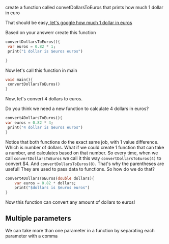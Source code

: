 
create a function called convetDollarsToEuros that prints how much 1 dollar in euro

That should be easy,[ let's google how much 1 dollar in euros ](https://www.google.com/search?q=%241+to+euro)

Based on your answerr create this function

```dart
convertDollarsToEuros(){
 var euros = 0.82 * 1;
 print("1 dollar is $euros euros")

}
```



Now let's call this function in main 

```dart
void main(){
 convertDollarsToEuros()
}
```



Now, let's convert 4 dollars to euros. 

Do you think we need a new function to calculate 4 dollars in euros? 

```dart
convert4DollarsToEuros(){
var euros = 0.82 * 4;
 print("4 dollar is $euros euros")
}
```



Notice that both functions do the exact same job, with 1 value difference. Which is number of dollars. What if we could create 1 function that can take a number, and calculates based on that number. So every time, when we call `convertDollarsToEuros` we call it this way `convertDollarsToEuros(4)` to convert $4. And `convertDollarsToEuros(8)`. That's why the parentheses are useful! They are used to pass data to functions. So how do we do that? 

```dart
convert4DollarsToEuros(double dollars){
    var euros = 0.82 * dollars;
    print("$dollars is $euros euros")
}
```

Now this function can convert any amount of dollars to euros! 



## Multiple parameters

We can take more than one parameter in a function by separating each parameter with a comma





